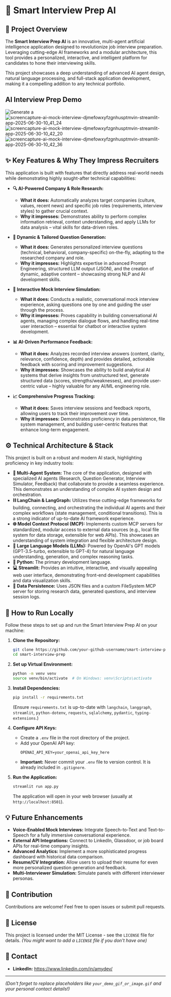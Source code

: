# 🎯 Smart Interview Prep AI

## 🚀 Project Overview

The **Smart Interview Prep AI** is an innovative, multi-agent artificial intelligence application designed to revolutionize job interview preparation. Leveraging cutting-edge AI frameworks and a modular architecture, this tool provides a personalized, interactive, and intelligent platform for candidates to hone their interviewing skills.

This project showcases a deep understanding of advanced AI agent design, natural language processing, and full-stack application development, making it a compelling addition to any technical portfolio.

## AI Interview Prep Demo
![Generate a ](https://github.com/user-attachments/assets/0f2d5881-52b3-49cb-902b-9886a3abf1bf)
![screencapture-ai-mock-interview-djmefowxyfzgnhusptmvin-streamlit-app-2025-06-30-10_41_24](https://github.com/user-attachments/assets/d0fe481a-057d-470e-83ab-30059b41f49f)
![screencapture-ai-mock-interview-djmefowxyfzgnhusptmvin-streamlit-app-2025-06-30-10_42_20](https://github.com/user-attachments/assets/32e75c3e-b1ac-412e-b380-e954947f0f21)
![screencapture-ai-mock-interview-djmefowxyfzgnhusptmvin-streamlit-app-2025-06-30-10_42_36](https://github.com/user-attachments/assets/ebe6fadf-d55f-408d-a1a2-b159497250fd)

## ✨ Key Features & Why They Impress Recruiters

This application is built with features that directly address real-world needs while demonstrating highly sought-after technical capabilities:

*   **🔍 AI-Powered Company & Role Research:**
    *   **What it does:** Automatically analyzes target companies (culture, values, recent news) and specific job roles (requirements, interview styles) to gather crucial context.
    *   **Why it impresses:** Demonstrates ability to perform complex information retrieval, context understanding, and apply LLMs for data analysis – vital skills for data-driven roles.

*   **📝 Dynamic & Tailored Question Generation:**
    *   **What it does:** Generates personalized interview questions (technical, behavioral, company-specific) on-the-fly, adapting to the researched company and role.
    *   **Why it impresses:** Highlights expertise in advanced Prompt Engineering, structured LLM output (JSON), and the creation of dynamic, adaptive content – showcasing strong NLP and AI development skills.

*   **🎤 Interactive Mock Interview Simulation:**
    *   **What it does:** Conducts a realistic, conversational mock interview experience, asking questions one by one and guiding the user through the process.
    *   **Why it impresses:** Proves capability in building conversational AI agents, managing complex dialogue flows, and handling real-time user interaction – essential for chatbot or interactive system development.

*   **📊 AI-Driven Performance Feedback:**
    *   **What it does:** Analyzes recorded interview answers (content, clarity, relevance, confidence, depth) and provides detailed, actionable feedback with scoring and improvement suggestions.
    *   **Why it impresses:** Showcases the ability to build analytical AI systems that derive insights from unstructured text, generate structured data (scores, strengths/weaknesses), and provide user-centric value – highly valuable for any AI/ML engineering role.

*   **📈 Comprehensive Progress Tracking:**
    *   **What it does:** Saves interview sessions and feedback reports, allowing users to track their improvement over time.
    *   **Why it impresses:** Demonstrates proficiency in data persistence, file system management, and building user-centric features that enhance long-term engagement.

## ⚙️ Technical Architecture & Stack

This project is built on a robust and modern AI stack, highlighting proficiency in key industry tools:

*   **🤖 Multi-Agent System:** The core of the application, designed with specialized AI agents (Research, Question Generator, Interview Simulator, Feedback) that collaborate to provide a seamless experience. This demonstrates an understanding of complex AI system design and orchestration.
*   **⛓️ LangChain & LangGraph:** Utilizes these cutting-edge frameworks for building, connecting, and orchestrating the individual AI agents and their complex workflows (state management, conditional transitions). This is a strong indicator of up-to-date AI framework experience.
*   **🌐 Model Context Protocol (MCP):** Implements custom MCP servers for standardized, modular access to external data sources (e.g., local file system for data storage, extensible for web APIs). This showcases an understanding of system integration and flexible architecture design.
*   **🧠 Large Language Models (LLMs):** Powered by OpenAI's GPT models (GPT-3.5-turbo, extensible to GPT-4) for natural language understanding, generation, and complex reasoning tasks.
*   **🐍 Python:** The primary development language.
*   **💻 Streamlit:** Provides an intuitive, interactive, and visually appealing web user interface, demonstrating front-end development capabilities and data visualization skills.
*   **💾 Data Persistence:** Uses JSON files and a custom FileSystem MCP server for storing research data, generated questions, and interview session logs.

## 🚀 How to Run Locally

Follow these steps to set up and run the Smart Interview Prep AI on your machine:

1.  **Clone the Repository:**
    ```bash
    git clone https://github.com/your-github-username/smart-interview-prep.git
    cd smart-interview-prep
    ```

2.  **Set up Virtual Environment:**
    ```bash
    python -m venv venv
    source venv/bin/activate  # On Windows: venv\Scripts\activate
    ```

3.  **Install Dependencies:**
    ```bash
    pip install -r requirements.txt
    ```
    (Ensure `requirements.txt` is up-to-date with `langchain`, `langgraph`, `streamlit`, `python-dotenv`, `requests`, `sqlalchemy`, `pydantic`, `typing-extensions`.)

4.  **Configure API Keys:**
    *   Create a `.env` file in the root directory of the project.
    *   Add your OpenAI API key:
        ```
        OPENAI_API_KEY=your_openai_api_key_here
        ```
    *   **Important:** Never commit your `.env` file to version control. It is already included in `.gitignore`.

5.  **Run the Application:**
    ```bash
    streamlit run app.py
    ```
    The application will open in your web browser (usually at `http://localhost:8501`).

## 💡 Future Enhancements

*   **Voice-Enabled Mock Interviews:** Integrate Speech-to-Text and Text-to-Speech for a fully immersive conversational experience.
*   **External API Integrations:** Connect to LinkedIn, Glassdoor, or job board APIs for real-time company insights.
*   **Advanced Analytics:** Implement a more sophisticated progress dashboard with historical data comparison.
*   **Resume/CV Integration:** Allow users to upload their resume for even more personalized question generation and feedback.
*   **Multi-Interviewer Simulation:** Simulate panels with different interviewer personas.

## 🤝 Contribution

Contributions are welcome! Feel free to open issues or submit pull requests.

## 📄 License

This project is licensed under the MIT License - see the `LICENSE` file for details. *(You might want to add a `LICENSE` file if you don't have one)*

## 📧 Contact
*   **LinkedIn:** https://www.linkedin.com/in/amydev/

---
*(Don't forget to replace placeholders like `your_demo_gif_or_image.gif` and your personal contact details!)*
```
